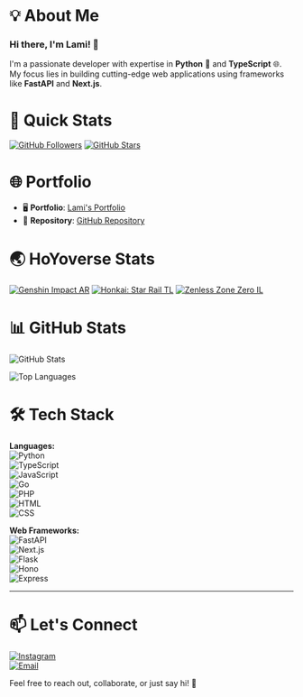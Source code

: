 # 💡 About Me

### Hi there, I'm **Lami**! 👋

I'm a passionate developer with expertise in **Python** 🐍 and **TypeScript** 🌐. My focus lies in building cutting-edge web applications using frameworks like **FastAPI** and **Next.js**. 

# 🚀 Quick Stats

[![GitHub Followers](https://img.shields.io/github/followers/lqm1?style=for-the-badge&logo=github)](https://github.com/lqm1?tab=followers)
[![GitHub Stars](https://img.shields.io/github/stars/lqm1?style=for-the-badge&logo=github)](https://github.com/lqm1?tab=repositories)

# 🌐 Portfolio

- 🖥️ **Portfolio**: [Lami's Portfolio](https://lqm1.github.io/)
- 📂 **Repository**: [GitHub Repository](https://github.com/lqm1/lqm1.github.io)

# 🌏 HoYoverse Stats

[![Genshin Impact AR](https://enka-badges.lami.workers.dev/genshin/895578273/ar?style=for-the-badge&logo=genshin)](https://enka.network/u/895578273/)
[![Honkai: Star Rail TL](https://enka-badges.lami.workers.dev/hsr/834466088/tl?style=for-the-badge&logo=hsr)](https://enka.network/hsr/834466088/)
[![Zenless Zone Zero IL](https://enka-badges.lami.workers.dev/zzz/1311324570/il?style=for-the-badge&logo=zzz)](https://enka.network/zzz/1311324570/)

# 📊 GitHub Stats

![GitHub Stats](https://github-readme-stats.vercel.app/api?username=lqm1&show_icons=true&count_private=true&hide=prs,issues,contribs&theme=tokyonight)

![Top Languages](https://github-readme-stats.vercel.app/api/top-langs/?username=lqm1&layout=compact&theme=tokyonight)

# 🛠️ Tech Stack

**Languages:**  
![Python](https://img.shields.io/badge/Python-3776AB?style=for-the-badge&logo=python&logoColor=white)  
![TypeScript](https://img.shields.io/badge/TypeScript-007ACC?style=for-the-badge&logo=typescript&logoColor=white)  
![JavaScript](https://img.shields.io/badge/JavaScript-F7DF1E?style=for-the-badge&logo=javascript&logoColor=black)  
![Go](https://img.shields.io/badge/Go-00ADD8?style=for-the-badge&logo=go&logoColor=white)  
![PHP](https://img.shields.io/badge/PHP-777BB4?style=for-the-badge&logo=php&logoColor=white)  
![HTML](https://img.shields.io/badge/HTML5-E34F26?style=for-the-badge&logo=html5&logoColor=white)  
![CSS](https://img.shields.io/badge/CSS3-1572B6?style=for-the-badge&logo=css3&logoColor=white)

**Web Frameworks:**  
![FastAPI](https://img.shields.io/badge/FastAPI-009688?style=for-the-badge&logo=fastapi&logoColor=white)  
![Next.js](https://img.shields.io/badge/Next.js-000000?style=for-the-badge&logo=next.js&logoColor=white)  
![Flask](https://img.shields.io/badge/Flask-000000?style=for-the-badge&logo=flask&logoColor=white)  
![Hono](https://img.shields.io/badge/Hono-E34F26?style=for-the-badge&logo=html5&logoColor=white)  
![Express](https://img.shields.io/badge/Express-000000?style=for-the-badge&logo=express&logoColor=white)

---

# 📫 Let's Connect

[![Instagram](https://img.shields.io/badge/-Instagram-E4405F?style=for-the-badge&logo=Instagram&logoColor=white)](https://www.instagram.com/kohnoselami)  
[![Email](https://img.shields.io/badge/-Email-D14836?style=for-the-badge&logo=Gmail&logoColor=white)](mailto:info@lami.anonaddy.com)

Feel free to reach out, collaborate, or just say hi! 🚀
